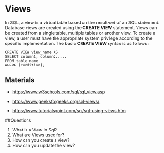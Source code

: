 # Views

In SQL, a view is a virtual table based on the result-set of an SQL statement.
Database views are created using the **CREATE VIEW** statement. Views can be created from a single table, multiple
tables or another view.
To create a view, a user must have the appropriate system privilege according to the specific implementation.
The basic **CREATE VIEW** syntax is as follows :
```text
CREATE VIEW view_name AS
SELECT column1, column2.....
FROM table_name
WHERE [condition];
```

## Materials

- https://www.w3schools.com/sql/sql_view.asp

- https://www.geeksforgeeks.org/sql-views/

- https://www.tutorialspoint.com/sql/sql-using-views.htm

##Questions

1. What is a View in Sql?
2. What are Views used for?
3. How can you create a view?
4. How can you update the view?
